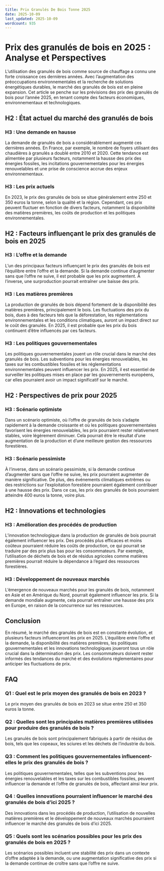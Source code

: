 ```yaml
---
title: Prix Granulés De Bois Tonne 2025
date: 2025-10-09
last_updated: 2025-10-09
wordcount: 935
---
```


# Prix des granulés de bois en 2025 : Analyse et Perspectives

L’utilisation des granulés de bois comme source de chauffage a connu une forte croissance ces dernières années. Avec l’augmentation des préoccupations environnementales et la recherche de solutions énergétiques durables, le marché des granulés de bois est en pleine expansion. Cet article se penche sur les prévisions des prix des granulés de bois pour l’année 2025, en tenant compte des facteurs économiques, environnementaux et technologiques.

## H2 : État actuel du marché des granulés de bois

### H3 : Une demande en hausse

La demande de granulés de bois a considérablement augmenté ces dernières années. En France, par exemple, le nombre de foyers utilisant des chaudières à granulés a doublé entre 2010 et 2020. Cette tendance est alimentée par plusieurs facteurs, notamment la hausse des prix des énergies fossiles, les incitations gouvernementales pour les énergies renouvelables et une prise de conscience accrue des enjeux environnementaux.

### H3 : Les prix actuels

En 2023, le prix des granulés de bois se situe généralement entre 250 et 350 euros la tonne, selon la qualité et la région. Cependant, ces prix peuvent fluctuer en fonction de divers facteurs, notamment la disponibilité des matières premières, les coûts de production et les politiques environnementales.

## H2 : Facteurs influençant le prix des granulés de bois en 2025

### H3 : L’offre et la demande

L’un des principaux facteurs influençant le prix des granulés de bois est l’équilibre entre l’offre et la demande. Si la demande continue d’augmenter sans que l’offre ne suive, il est probable que les prix augmentent. À l’inverse, une surproduction pourrait entraîner une baisse des prix.

### H3 : Les matières premières

La production de granulés de bois dépend fortement de la disponibilité des matières premières, principalement le bois. Les fluctuations des prix du bois, dues à des facteurs tels que la déforestation, les réglementations environnementales et les conditions climatiques, auront un impact direct sur le coût des granulés. En 2025, il est probable que les prix du bois continuent d’être influencés par ces facteurs.

### H3 : Les politiques gouvernementales

Les politiques gouvernementales jouent un rôle crucial dans le marché des granulés de bois. Les subventions pour les énergies renouvelables, les taxes sur les combustibles fossiles et les réglementations environnementales peuvent influencer les prix. En 2025, il est essentiel de surveiller les politiques mises en place par les gouvernements européens, car elles pourraient avoir un impact significatif sur le marché.

## H2 : Perspectives de prix pour 2025

### H3 : Scénario optimiste

Dans un scénario optimiste, où l’offre de granulés de bois s’adapte rapidement à la demande croissante et où les politiques gouvernementales favorisent les énergies renouvelables, les prix pourraient rester relativement stables, voire légèrement diminuer. Cela pourrait être le résultat d’une augmentation de la production et d’une meilleure gestion des ressources forestières.

### H3 : Scénario pessimiste

À l’inverse, dans un scénario pessimiste, si la demande continue d’augmenter sans que l’offre ne suive, les prix pourraient augmenter de manière significative. De plus, des événements climatiques extrêmes ou des restrictions sur l’exploitation forestière pourraient également contribuer à une hausse des prix. Dans ce cas, les prix des granulés de bois pourraient atteindre 400 euros la tonne, voire plus.

## H2 : Innovations et technologies

### H3 : Amélioration des procédés de production

L’innovation technologique dans la production de granulés de bois pourrait également influencer les prix. Des procédés plus efficaces et moins coûteux pourraient réduire les coûts de production, ce qui pourrait se traduire par des prix plus bas pour les consommateurs. Par exemple, l’utilisation de déchets de bois et de résidus agricoles comme matières premières pourrait réduire la dépendance à l’égard des ressources forestières.

### H3 : Développement de nouveaux marchés

L’émergence de nouveaux marchés pour les granulés de bois, notamment en Asie et en Amérique du Nord, pourrait également influencer les prix. Si la demande mondiale augmente, cela pourrait entraîner une hausse des prix en Europe, en raison de la concurrence sur les ressources.

## Conclusion

En résumé, le marché des granulés de bois est en constante évolution, et plusieurs facteurs influenceront les prix en 2025. L’équilibre entre l’offre et la demande, la disponibilité des matières premières, les politiques gouvernementales et les innovations technologiques joueront tous un rôle crucial dans la détermination des prix. Les consommateurs doivent rester informés des tendances du marché et des évolutions réglementaires pour anticiper les fluctuations de prix.

## FAQ

### Q1 : Quel est le prix moyen des granulés de bois en 2023 ?

Le prix moyen des granulés de bois en 2023 se situe entre 250 et 350 euros la tonne.

### Q2 : Quelles sont les principales matières premières utilisées pour produire des granulés de bois ?

Les granulés de bois sont principalement fabriqués à partir de résidus de bois, tels que les copeaux, les sciures et les déchets de l’industrie du bois.

### Q3 : Comment les politiques gouvernementales influencent-elles le prix des granulés de bois ?

Les politiques gouvernementales, telles que les subventions pour les énergies renouvelables et les taxes sur les combustibles fossiles, peuvent influencer la demande et l’offre de granulés de bois, affectant ainsi leur prix.

### Q4 : Quelles innovations pourraient influencer le marché des granulés de bois d’ici 2025 ?

Des innovations dans les procédés de production, l’utilisation de nouvelles matières premières et le développement de nouveaux marchés pourraient influencer le marché des granulés de bois d’ici 2025.

### Q5 : Quels sont les scénarios possibles pour les prix des granulés de bois en 2025 ?

Les scénarios possibles incluent une stabilité des prix dans un contexte d’offre adaptée à la demande, ou une augmentation significative des prix si la demande continue de croître sans que l’offre ne suive.